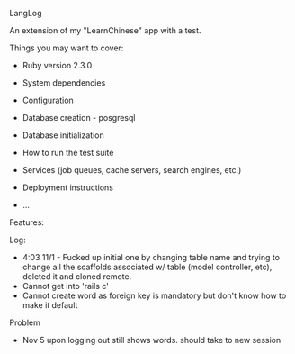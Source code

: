 LangLog

An extension of my "LearnChinese" app with a test. 

Things you may want to cover:

* Ruby version 2.3.0

* System dependencies

* Configuration

* Database creation - posgresql

* Database initialization

* How to run the test suite

* Services (job queues, cache servers, search engines, etc.)

* Deployment instructions

* ...

Features:

Log:
- 4:03 11/1 - Fucked up initial one by changing table name and trying to change all the scaffolds associated w/ table (model controller, etc), deleted it and cloned remote. 
- Cannot get into 'rails c'
- Cannot create word as foreign key is mandatory but don't know how to make it default

Problem
- Nov 5 upon logging out still shows words. should take to new session 
